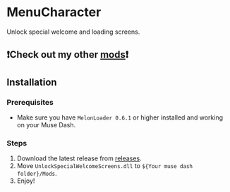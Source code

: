 # MenuCharacter

Unlock special welcome and loading screens.

## ❗Check out my other [mods](https://github.com/Asgragrt#musedash-modding)❗

## Installation

### Prerequisites

* Make sure you have `MelonLoader 0.6.1` or higher installed and working on your Muse Dash.

### Steps

1. Download the latest release from [releases](https://github.com/Asgragrt/MenuCharacter/releases/latest).
2. Move `UnlockSpecialWelcomeScreens.dll` to `${Your muse dash folder}/Mods`.
3. Enjoy!